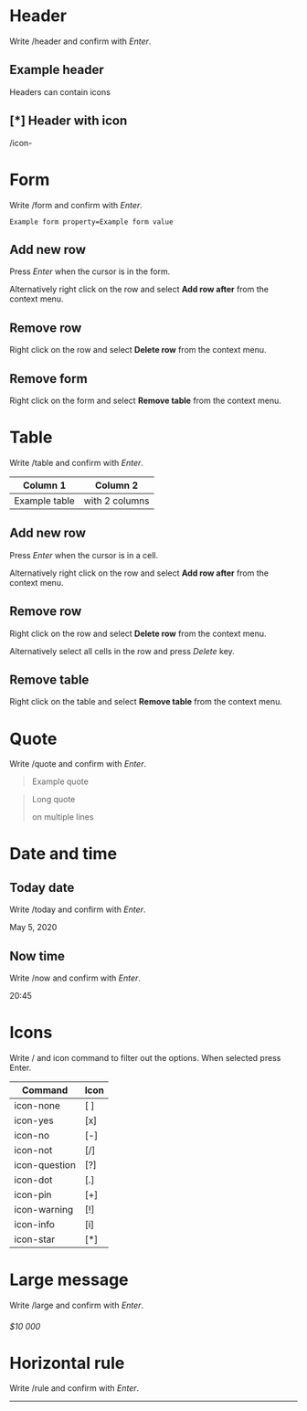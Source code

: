 # Header

Write /header and confirm with _Enter_.

## Example header

Headers can contain icons

## [*] Header with icon

/icon-

# Form

Write /form and confirm with _Enter_.

```metadata
Example form property=Example form value
```

## Add new row

Press _Enter_ when the cursor is in the form.

Alternatively right click on the row and select **Add row after** from the context menu.

## Remove row

Right click on the row and select **Delete row** from the context menu.

## Remove form

Right click on the form and select **Remove table** from the context menu.

# Table

Write /table and confirm with _Enter_.

| Column 1      | Column 2       |
| ------------- | -------------- |
| Example table | with 2 columns |

## Add new row

Press _Enter_ when the cursor is in a cell.

Alternatively right click on the row and select **Add row after** from the context menu.

## Remove row

Right click on the row and select **Delete row** from the context menu.

Alternatively select all cells in the row and press _Delete_ key.

## Remove table

Right click on the table and select **Remove table** from the context menu.

# Quote

Write /quote and confirm with _Enter_.

> Example quote

> Long quote
>
> on multiple lines

# Date and time

## Today date

Write /today and confirm with _Enter_.

May 5, 2020

## Now time

Write /now and confirm with _Enter_.

20:45

# Icons

Write / and icon command to filter out the options. When selected press Enter.

| Command       | Icon |
| ------------- | ---- |
| icon-none     | [ ]  |
| icon-yes      | [x]  |
| icon-no       | [-]  |
| icon-not      | [/]  |
| icon-question | [?]  |
| icon-dot      | [.]  |
| icon-pin      | [+]  |
| icon-warning  | [!]  |
| icon-info     | [i]  |
| icon-star     | [*]  |

# Large message

Write /large and confirm with _Enter_.

###### \$10 000

# Horizontal rule

Write /rule and confirm with _Enter_.

---
